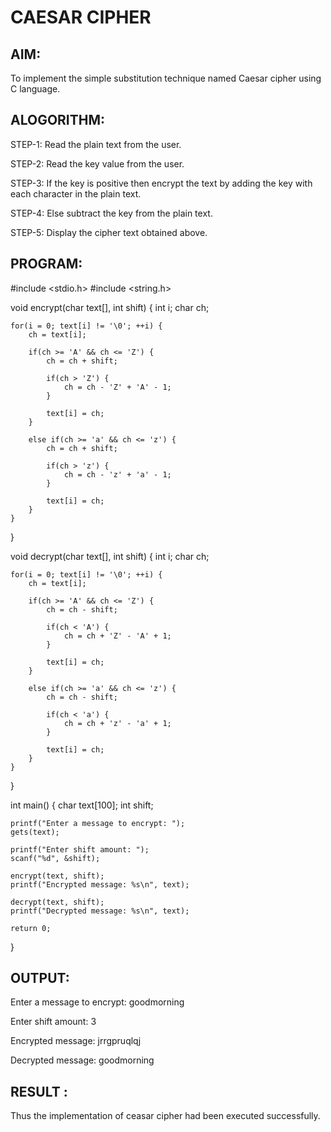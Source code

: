 # CAESAR CIPHER

## AIM:
To implement the simple substitution technique named Caesar cipher using C language.

## ALOGORITHM:

STEP-1: Read the plain text from the user.

STEP-2: Read the key value from the user.

STEP-3: If the key is positive then encrypt the text by adding the key with each character in the plain text.

STEP-4: Else subtract the key from the plain text.

STEP-5: Display the cipher text obtained above.

## PROGRAM:
#include <stdio.h>
#include <string.h>

void encrypt(char text[], int shift) {
    int i;
    char ch;
    
    for(i = 0; text[i] != '\0'; ++i) {
        ch = text[i];
        
        if(ch >= 'A' && ch <= 'Z') {
            ch = ch + shift;
            
            if(ch > 'Z') {
                ch = ch - 'Z' + 'A' - 1;
            }
            
            text[i] = ch;
        }
    
        else if(ch >= 'a' && ch <= 'z') {
            ch = ch + shift;
            
            if(ch > 'z') {
                ch = ch - 'z' + 'a' - 1;
            }
            
            text[i] = ch;
        }
    }
}

void decrypt(char text[], int shift) {
    int i;
    char ch;
    
    for(i = 0; text[i] != '\0'; ++i) {
        ch = text[i];
        
        if(ch >= 'A' && ch <= 'Z') {
            ch = ch - shift;
            
            if(ch < 'A') {
                ch = ch + 'Z' - 'A' + 1;
            }
            
            text[i] = ch;
        }
      
        else if(ch >= 'a' && ch <= 'z') {
            ch = ch - shift;
            
            if(ch < 'a') {
                ch = ch + 'z' - 'a' + 1;
            }
            
            text[i] = ch;
        }
    }
}

int main() 
{
    char text[100];
    int shift;
    
    printf("Enter a message to encrypt: ");
    gets(text);
    
    printf("Enter shift amount: ");
    scanf("%d", &shift);
 
    encrypt(text, shift);
    printf("Encrypted message: %s\n", text);
    
    decrypt(text, shift);
    printf("Decrypted message: %s\n", text);
    
    return 0;
}

## OUTPUT:
Enter a message to encrypt: goodmorning

Enter shift amount: 3

Encrypted message: jrrgpruqlqj

Decrypted message: goodmorning


## RESULT :
 Thus the implementation of ceasar cipher had been executed successfully.
